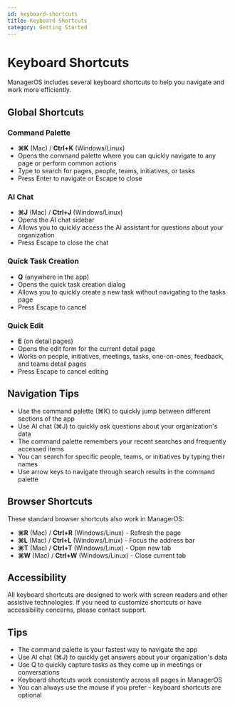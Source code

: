 ```yaml
---
id: keyboard-shortcuts
title: Keyboard Shortcuts
category: Getting Started
---
```


# Keyboard Shortcuts

ManagerOS includes several keyboard shortcuts to help you navigate and work more efficiently.

## Global Shortcuts

### Command Palette

- **⌘K** (Mac) / **Ctrl+K** (Windows/Linux)
- Opens the command palette where you can quickly navigate to any page or perform common actions
- Type to search for pages, people, teams, initiatives, or tasks
- Press Enter to navigate or Escape to close

### AI Chat

- **⌘J** (Mac) / **Ctrl+J** (Windows/Linux)
- Opens the AI chat sidebar
- Allows you to quickly access the AI assistant for questions about your organization
- Press Escape to close the chat

### Quick Task Creation

- **Q** (anywhere in the app)
- Opens the quick task creation dialog
- Allows you to quickly create a new task without navigating to the tasks page
- Press Escape to cancel

### Quick Edit

- **E** (on detail pages)
- Opens the edit form for the current detail page
- Works on people, initiatives, meetings, tasks, one-on-ones, feedback, and teams detail pages
- Press Escape to cancel editing

## Navigation Tips

- Use the command palette (⌘K) to quickly jump between different sections of the app
- Use AI chat (⌘J) to quickly ask questions about your organization's data
- The command palette remembers your recent searches and frequently accessed items
- You can search for specific people, teams, or initiatives by typing their names
- Use arrow keys to navigate through search results in the command palette

## Browser Shortcuts

These standard browser shortcuts also work in ManagerOS:

- **⌘R** (Mac) / **Ctrl+R** (Windows/Linux) - Refresh the page
- **⌘L** (Mac) / **Ctrl+L** (Windows/Linux) - Focus the address bar
- **⌘T** (Mac) / **Ctrl+T** (Windows/Linux) - Open new tab
- **⌘W** (Mac) / **Ctrl+W** (Windows/Linux) - Close current tab

## Accessibility

All keyboard shortcuts are designed to work with screen readers and other assistive technologies. If you need to customize shortcuts or have accessibility concerns, please contact support.

## Tips

- The command palette is your fastest way to navigate the app
- Use AI chat (⌘J) to quickly get answers about your organization's data
- Use Q to quickly capture tasks as they come up in meetings or conversations
- Keyboard shortcuts work consistently across all pages in ManagerOS
- You can always use the mouse if you prefer - keyboard shortcuts are optional
